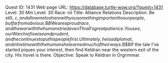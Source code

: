 Quest ID: 1431
Web page URL: https://database.turtle-wow.org/?quest=1431
Level: 30
Min Level: 30
Race: nil
Title: Alliance Relations
Description: Be still, $c, and allow me to share with you something important to our people, but far from obvious.$B$BWe are a proud race, and the war with the humans tried even Thrall's great patience. You see, our Warchief is wise and prudent, and he continues to put his people first. Ultimately, he is a diplomat, and in his time with the humans he learned much of their ways.$B$BIf the tale I've started piques your interest, then find Keldran near the western exit of the city. His hovel is there.
Objective: Speak to Keldran in Orgrimmar.
